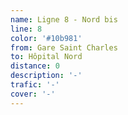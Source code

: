 ```yaml
---
name: Ligne 8 - Nord bis
line: 8
color: '#10b981'
from: Gare Saint Charles
to: Hôpital Nord
distance: 0
description: '-'
trafic: '-'
cover: '-'
---
```

